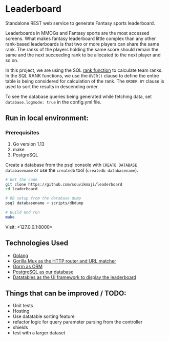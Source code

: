 # Leaderboard

Standalone REST web service to generate Fantasy sports leaderboard.

Leaderboards in MMOGs and Fantasy sports are the most accessed screens. What makes fantasy leaderboard little complex than any other rank-based leaderboards is that two or more players can share the same rank. The ranks of the players holding the same score should remain the same and the next succeeding rank to be allocated to the next player and so on.

In this project, we are using the SQL [rank function](http://www.sqltutorial.org/sql-window-functions/sql-rank/) to calculate team ranks.
In the SQL RANK functions, we use the `OVER()` clause to define the entire table is being considered for calculation of the rank. The `ORDER BY` clause is used to sort the results in descending order.

To see the database queries being generated while fetching data, set `database.logmode: true` in the config.yml file.

## Run in local environment:

### Prerequisites

1. Go version 1.13
2. make
3. PostgreSQL

Create a database from the psql console with `CREATE DATABASE databasename` or use the `createdb` tool (`createdb databasename`).

```sh
# Get the code
git clone https://github.com/souvikmaji/leaderboard
cd leaderboard

# DB setup from the database dump
psql databasename < scripts/dbdump

# Build and run
make
```

Visit: <127.0.0.1:8000>

## Technologies Used

- [Golang](https://golang.org/)
- [Gorilla Mux as the HTTP router and URL matcher](https://github.com/gorilla/mux)
- [Gorm as ORM](https://gorm.io/)
- [PostgreSQL as our database](https://www.postgresql.org/)
- [Datatables as the UI framework to display the leaderboard](https://datatables.net/)

## Things that can be improved / TODO:

- Unit tests
- Hosting
- Use datatable sorting feature
- refactor logic for query parameter parsing from the controller
- shields 
- test with a larger dataset
